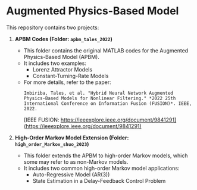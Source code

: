 # Augmented Physics-Based Model

This repository contains two projects:

1. **APBM Codes (Folder: `apbm_tales_2022`)**
   - This folder contains the original MATLAB codes for the Augmented Physics-Based Model (APBM).
   - It includes two examples:
     - Lorenz Attractor Models
     - Constant-Turning-Rate Models
   - For more details, refer to the paper:  
     ```
     Imbiriba, Tales, et al. "Hybrid Neural Network Augmented Physics-Based Models for Nonlinear Filtering." *2022 25th International Conference on Information Fusion (FUSION)*. IEEE, 2022.
     ```
     [IEEE FUSION: https://ieeexplore.ieee.org/document/9841291](https://ieeexplore.ieee.org/document/9841291)

2. **High-Order Markov Model Extension (Folder: `high_order_Markov_shuo_2023`)**
   - This folder extends the APBM to high-order Markov models, which some may refer to as non-Markov models.
   - It includes two common high-order Markov model applications:
     - Auto-Regressive Model (AR(3))
     - State Estimation in a Delay-Feedback Control Problem
